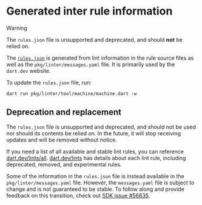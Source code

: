 # Generated inter rule information

> [!WARNING]
> The `rules.json` file is unsupported and deprecated,
> and should **not** be relied on.

The [`rules.json`](rules.json) is generated from lint information in
the rule source files as well as the `pkg/linter/messages.yaml` file.
It is primarily used by the `dart.dev` website.

To update the `rules.json` file, run:

```
dart run pkg/linter/tool/machine/machine.dart -w
```

## Deprecation and replacement

The `rules.json` file is unsupported and deprecated,
and should not be used nor should its contents be relied on.
In the future, it will stop receiving updates and
will be removed without notice.

If you need a list of all available and stable lint rules,
you can reference [dart.dev/lints/all](https://dart.dev/lints/all).
[dart.dev/lints](https://dart.dev/lints) has details about each lint rule,
including deprecated, removed, and experimental rules.

Some of the information in the `rules.json` file
is instead available in the `pkg/linter/messages.yaml` file.
However, the `messages.yaml` file is subject to change
and is not guaranteed to be stable.
To follow along and provide feedback on this transition,
check out [SDK issue #56835](https://github.com/dart-lang/sdk/issues/56835).
